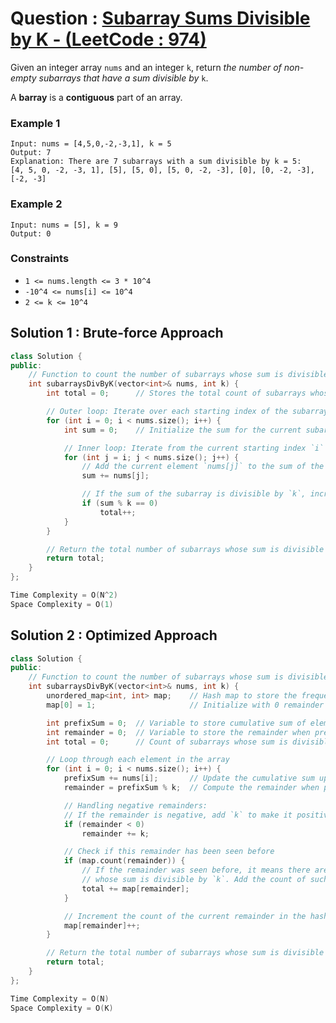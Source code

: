 # Question : [Subarray Sums Divisible by K - (LeetCode : 974)](https://leetcode.com/problems/subarray-sums-divisible-by-k/description/)

Given an integer array `nums` and an integer `k`, return _the number of non-empty subarrays that have a sum divisible by_ `k`.

A **barray** is a **contiguous** part of an array.

### Example 1

```
Input: nums = [4,5,0,-2,-3,1], k = 5
Output: 7
Explanation: There are 7 subarrays with a sum divisible by k = 5:
[4, 5, 0, -2, -3, 1], [5], [5, 0], [5, 0, -2, -3], [0], [0, -2, -3], [-2, -3]
```

### Example 2

```
Input: nums = [5], k = 9
Output: 0
```

### Constraints

-   `1 <= nums.length <= 3 * 10^4`
-   `-10^4 <= nums[i] <= 10^4`
-   `2 <= k <= 10^4`

## Solution 1 : Brute-force Approach

```Cpp
class Solution {
public:
    // Function to count the number of subarrays whose sum is divisible by `k`
    int subarraysDivByK(vector<int>& nums, int k) {
        int total = 0;      // Stores the total count of subarrays whose sum is divisible by `k`

        // Outer loop: Iterate over each starting index of the subarray
        for (int i = 0; i < nums.size(); i++) {
            int sum = 0;    // Initialize the sum for the current subarray starting at index `i`

            // Inner loop: Iterate from the current starting index `i` to the end of the array
            for (int j = i; j < nums.size(); j++) {
                // Add the current element `nums[j]` to the sum of the subarray
                sum += nums[j];

                // If the sum of the subarray is divisible by `k`, increment the total count
                if (sum % k == 0)
                    total++;
            }
        }

        // Return the total number of subarrays whose sum is divisible by `k`
        return total;
    }
};

Time Complexity = O(N^2)
Space Complexity = O(1)
```

## Solution 2 : Optimized Approach

```Cpp
class Solution {
public:
    // Function to count the number of subarrays whose sum is divisible by `k`
    int subarraysDivByK(vector<int>& nums, int k) {
        unordered_map<int, int> map;    // Hash map to store the frequency of remainders
        map[0] = 1;                     // Initialize with 0 remainder for the prefix sum starting from index 0

        int prefixSum = 0;  // Variable to store cumulative sum of elements up to the current index
        int remainder = 0;  // Variable to store the remainder when prefixSum is divided by `k`
        int total = 0;      // Count of subarrays whose sum is divisible by `k`

        // Loop through each element in the array
        for (int i = 0; i < nums.size(); i++) {
            prefixSum += nums[i];       // Update the cumulative sum up to the current index
            remainder = prefixSum % k;  // Compute the remainder when prefixSum is divided by `k`

            // Handling negative remainders:
            // If the remainder is negative, add `k` to make it positive
            if (remainder < 0)
                remainder += k;

            // Check if this remainder has been seen before
            if (map.count(remainder)) {
                // If the remainder was seen before, it means there are subarrays ending at index `i`
                // whose sum is divisible by `k`. Add the count of such subarrays.
                total += map[remainder];
            }

            // Increment the count of the current remainder in the hash map
            map[remainder]++;
        }

        // Return the total number of subarrays whose sum is divisible by `k`
        return total;
    }
};

Time Complexity = O(N)
Space Complexity = O(K)
```
